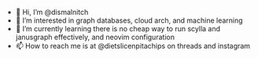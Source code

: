 - 👋 Hi, I’m @dismalnitch
- 👀 I’m interested in graph databases, cloud arch, and machine learning
- 🌱 I’m currently learning there is no cheap way to run scylla and janusgraph effectively, and neovim configuration
- 📫 How to reach me is at @dietslicenpitachips on threads and instagram

<!---
dismalnitch/dismalnitch is a ✨ special ✨ repository because its `README.md` (this file) appears on your GitHub profile.
You can click the Preview link to take a look at your changes.
--->
